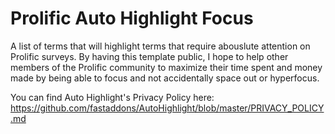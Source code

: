 # Prolific Auto Highlight Focus
A list of terms that will highlight terms that require abouslute attention on Prolific surveys. By having this template public, I hope to help other members of the Prolific community to maximize their time spent and money made by being able to focus and not accidentally space out or hyperfocus. 

You can find Auto Highlight's Privacy Policy here: https://github.com/fastaddons/AutoHighlight/blob/master/PRIVACY_POLICY.md

